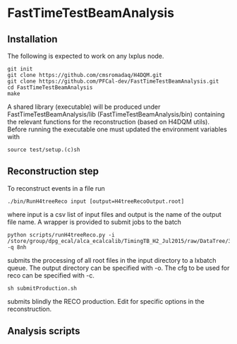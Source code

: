 # FastTimeTestBeamAnalysis

## Installation

The following is expected to work on any lxplus node.
```
git init
git clone https://github.com/cmsromadaq/H4DQM.git
git clone https://github.com/PFCal-dev/FastTimeTestBeamAnalysis.git
cd FastTimeTestBeamAnalysis
make
```
A shared library (executable) will be produced under 
FastTimeTestBeamAnalysis/lib 
(FastTimeTestBeamAnalysis/bin)
containing the relevant functions for the reconstruction (based on H4DQM utils).
Before running the executable one must updated the environment variables with
```
source test/setup.(c)sh
```

## Reconstruction step

To reconstruct events in a file run
```
./bin/RunH4treeReco input [output=H4treeRecoOutput.root]
```
where input is a csv list of input files and output is the name of the output file name.
A wrapper is provided to submit jobs to the batch
```
python scripts/runH4treeReco.py -i /store/group/dpg_ecal/alca_ecalcalib/TimingTB_H2_Jul2015/raw/DataTree/3314/ -q 8nh
```
submits the processing of all root files in the input directory to a lxbatch queue.
The output directory can be specified with -o.
The cfg to be used for reco can be specified with -c.
```
sh submitProduction.sh
```
submits blindly the RECO production. Edit for specific options in the reconstruction.

## Analysis scripts

